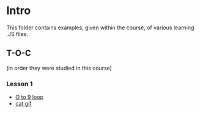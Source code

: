 # Intro
This folder contains examples, given within the course, of various learning .JS files. 

## T-O-C
(in order they were studied in this course) 

### Lesson 1
* [O to 9 loop](#)
* [cat gif](#)